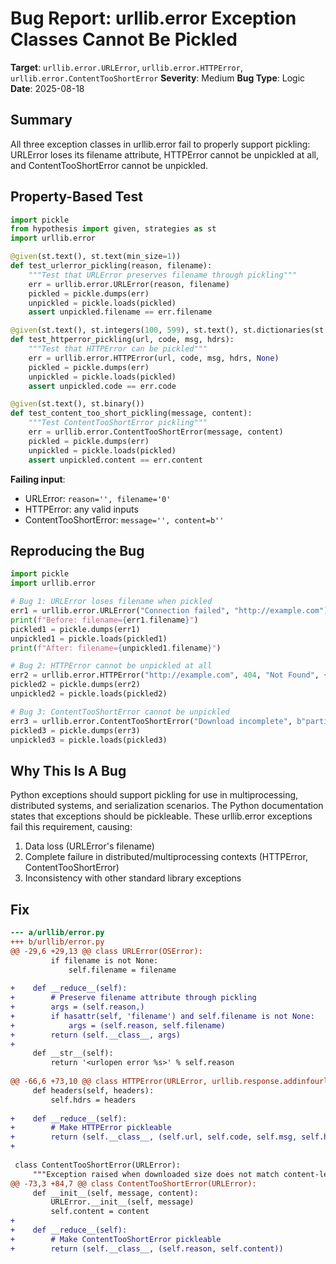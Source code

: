 # Bug Report: urllib.error Exception Classes Cannot Be Pickled

**Target**: `urllib.error.URLError`, `urllib.error.HTTPError`, `urllib.error.ContentTooShortError`
**Severity**: Medium
**Bug Type**: Logic
**Date**: 2025-08-18

## Summary

All three exception classes in urllib.error fail to properly support pickling: URLError loses its filename attribute, HTTPError cannot be unpickled at all, and ContentTooShortError cannot be unpickled.

## Property-Based Test

```python
import pickle
from hypothesis import given, strategies as st
import urllib.error

@given(st.text(), st.text(min_size=1))
def test_urlerror_pickling(reason, filename):
    """Test that URLError preserves filename through pickling"""
    err = urllib.error.URLError(reason, filename)
    pickled = pickle.dumps(err)
    unpickled = pickle.loads(pickled)
    assert unpickled.filename == err.filename

@given(st.text(), st.integers(100, 599), st.text(), st.dictionaries(st.text(), st.text()))
def test_httperror_pickling(url, code, msg, hdrs):
    """Test that HTTPError can be pickled"""
    err = urllib.error.HTTPError(url, code, msg, hdrs, None)
    pickled = pickle.dumps(err)
    unpickled = pickle.loads(pickled)
    assert unpickled.code == err.code

@given(st.text(), st.binary())
def test_content_too_short_pickling(message, content):
    """Test ContentTooShortError pickling"""
    err = urllib.error.ContentTooShortError(message, content)
    pickled = pickle.dumps(err)
    unpickled = pickle.loads(pickled)
    assert unpickled.content == err.content
```

**Failing input**: 
- URLError: `reason='', filename='0'`
- HTTPError: any valid inputs
- ContentTooShortError: `message='', content=b''`

## Reproducing the Bug

```python
import pickle
import urllib.error

# Bug 1: URLError loses filename when pickled
err1 = urllib.error.URLError("Connection failed", "http://example.com")
print(f"Before: filename={err1.filename}")
pickled1 = pickle.dumps(err1)
unpickled1 = pickle.loads(pickled1)
print(f"After: filename={unpickled1.filename}")

# Bug 2: HTTPError cannot be unpickled at all
err2 = urllib.error.HTTPError("http://example.com", 404, "Not Found", {}, None)
pickled2 = pickle.dumps(err2)
unpickled2 = pickle.loads(pickled2)

# Bug 3: ContentTooShortError cannot be unpickled
err3 = urllib.error.ContentTooShortError("Download incomplete", b"partial")
pickled3 = pickle.dumps(err3)
unpickled3 = pickle.loads(pickled3)
```

## Why This Is A Bug

Python exceptions should support pickling for use in multiprocessing, distributed systems, and serialization scenarios. The Python documentation states that exceptions should be pickleable. These urllib.error exceptions fail this requirement, causing:
1. Data loss (URLError's filename)
2. Complete failure in distributed/multiprocessing contexts (HTTPError, ContentTooShortError)
3. Inconsistency with other standard library exceptions

## Fix

```diff
--- a/urllib/error.py
+++ b/urllib/error.py
@@ -29,6 +29,13 @@ class URLError(OSError):
         if filename is not None:
             self.filename = filename
 
+    def __reduce__(self):
+        # Preserve filename attribute through pickling
+        args = (self.reason,)
+        if hasattr(self, 'filename') and self.filename is not None:
+            args = (self.reason, self.filename)
+        return (self.__class__, args)
+
     def __str__(self):
         return '<urlopen error %s>' % self.reason
 
@@ -66,6 +73,10 @@ class HTTPError(URLError, urllib.response.addinfourl):
     def headers(self, headers):
         self.hdrs = headers
 
+    def __reduce__(self):
+        # Make HTTPError pickleable
+        return (self.__class__, (self.url, self.code, self.msg, self.hdrs, self.fp))
+
 
 class ContentTooShortError(URLError):
     """Exception raised when downloaded size does not match content-length."""
@@ -73,3 +84,7 @@ class ContentTooShortError(URLError):
     def __init__(self, message, content):
         URLError.__init__(self, message)
         self.content = content
+
+    def __reduce__(self):
+        # Make ContentTooShortError pickleable
+        return (self.__class__, (self.reason, self.content))
```